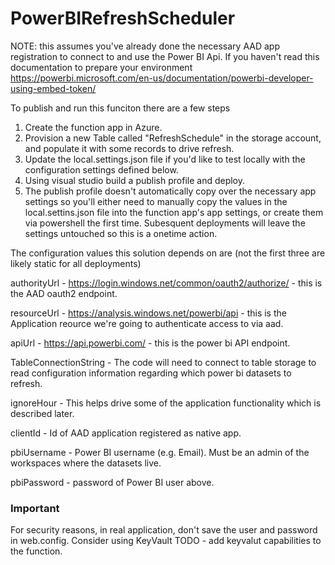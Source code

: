 # PowerBIRefreshScheduler

NOTE:  this assumes you've already done the necessary AAD app registration to connect to and use the Power BI Api.  If you haven't read this documentation to prepare your environment
https://powerbi.microsoft.com/en-us/documentation/powerbi-developer-using-embed-token/

To publish and run this funciton there are a few steps 
1. Create the function app in Azure.
2. Provision a new Table called "RefreshSchedule" in the storage account, and populate it with some records to drive refresh.
3. Update the local.settings.json file if you'd like to test locally with the configuration settings defined below.
4. Using visual studio build a publish profile and deploy.
5. The publish profile doesn't automatically copy over the necessary app settings so you'll either need to manually copy the values in the local.settins.json file into the function app's app settings, or create them via powershell the first time.  Subesquent deployments will leave the settings untouched so this is a onetime action.

The configuration values this solution depends on are (not the first three are likely static for all deployments)

authorityUrl - https://login.windows.net/common/oauth2/authorize/ - this is the AAD oauth2 endpoint.

resourceUrl - https://analysis.windows.net/powerbi/api - this is the Application reource we're going to authenticate access to via aad. 

apiUrl - https://api.powerbi.com/ - this is the power bi API endpoint.

TableConnectionString - The code will need to connect to table storage to read configuration information regarding which power bi datasets to refresh.

ignoreHour - This helps drive some of the application functionality which is described later.

clientId - Id of AAD application registered as native app.

pbiUsername - Power BI username (e.g. Email). Must be an admin of the workspaces where the datasets live.

pbiPassword - password of Power BI user above.

### Important
For security reasons, in real application, don't save the user and password in web.config. Consider using KeyVault
TODO - add keyvalut capabilities to the function.
